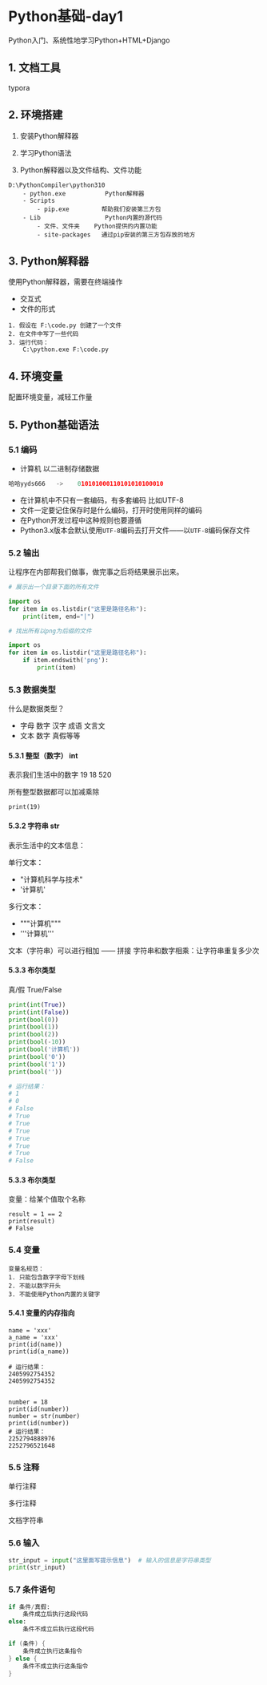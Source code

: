 # Python基础-day1

Python入门、系统性地学习Python+HTML+Django

## 1. 文档工具

typora

## 2. 环境搭建

1.   安装Python解释器

2.   学习Python语法
3.   Python解释器以及文件结构、文件功能

```
D:\PythonCompiler\python310
	- python.exe           Python解释器
	- Scripts              
		- pip.exe         帮助我们安装第三方包
	- Lib                  Python内置的源代码
		- 文件、文件夹    Python提供的内置功能
		- site-packages   通过pip安装的第三方包存放的地方
```

## 3. Python解释器

使用Python解释器，需要在终端操作

-   交互式
-   文件的形式

```
1. 假设在 F:\code.py 创建了一个文件
2. 在文件中写了一些代码
3. 运行代码：
	C:\python.exe F:\code.py
```

## 4. 环境变量

配置环境变量，减轻工作量

## 5. Python基础语法

### 5.1 编码

-   计算机 以二进制存储数据

```python
哈哈yyds666   ->    010101000110101010100010
```

-   在计算机中不只有一套编码，有多套编码 比如UTF-8
-   文件一定要记住保存时是什么编码，打开时使用同样的编码
-   在Python开发过程中这种规则也要遵循
-   Python3.x版本会默认使用`UTF-8`编码去打开文件——以`UTF-8`编码保存文件

### 5.2 输出

让程序在内部帮我们做事，做完事之后将结果展示出来。

```python
# 展示出一个目录下面的所有文件

import os
for item in os.listdir("这里是路径名称"):
    print(item, end="|")

```

```python
# 找出所有以png为后缀的文件

import os
for item in os.listdir("这里是路径名称"):
    if item.endswith('png'):
        print(item)
```

### 5.3 数据类型

什么是数据类型？

-   字母 数字 汉字 成语 文言文
-   文本 数字 真假等等

#### 5.3.1 整型（数字） int

表示我们生活中的数字 19 18 520

所有整型数据都可以加减乘除

```
print(19)
```

#### 5.3.2 字符串 str

表示生活中的文本信息：

单行文本：
- "计算机科学与技术"
- '计算机'

多行文本：
- """计算机"""
- '''计算机'''

文本（字符串）可以进行相加 —— 拼接
字符串和数字相乘：让字符串重复多少次

#### 5.3.3 布尔类型

真/假
True/False

```python
print(int(True))
print(int(False))
print(bool(0))
print(bool(1))
print(bool(2))
print(bool(-10))
print(bool('计算机'))
print(bool('0'))
print(bool('1'))
print(bool(''))

# 运行结果：
# 1
# 0
# False
# True
# True
# True
# True
# True
# True
# False
```

#### 5.3.3 布尔类型

变量：给某个值取个名称

```
result = 1 == 2
print(result)
# False
```

### 5.4 变量

```
变量名规范：
1. 只能包含数字字母下划线
2. 不能以数字开头
3. 不能使用Python内置的关键字
```

#### 5.4.1 变量的内存指向

```
name = 'xxx'
a_name = 'xxx'
print(id(name))
print(id(a_name))

# 运行结果：
2405992754352
2405992754352


number = 18
print(id(number))
number = str(number)
print(id(number))
# 运行结果：
2252794888976
2252796521648
```

### 5.5 注释

单行注释

多行注释

文档字符串

### 5.6 输入

```python
str_input = input("这里面写提示信息")  # 输入的信息是字符串类型
print(str_input)
```

### 5.7 条件语句

```python
if 条件/真假:
    条件成立后执行这段代码
else:
    条件不成立后执行这段代码
```

```c
if (条件) {
	条件成立执行这条指令
} else {
	条件不成立执行这条指令
}
```




















































































